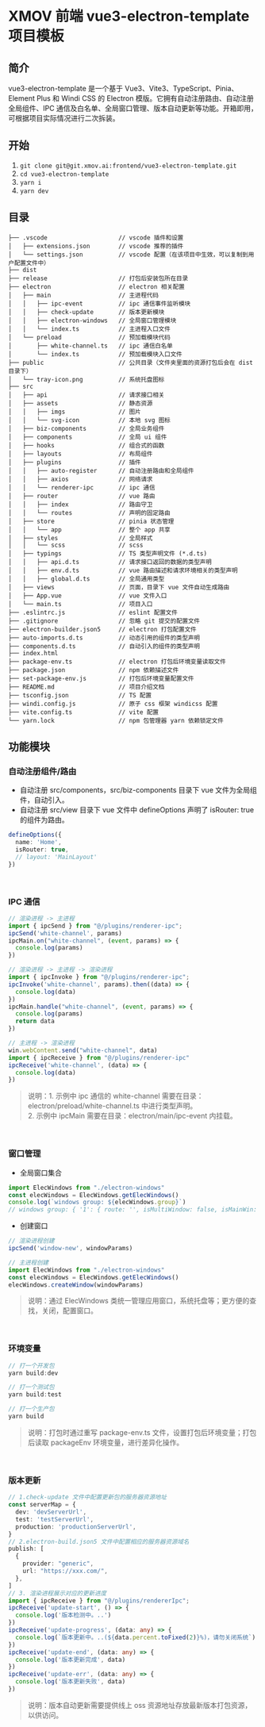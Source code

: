 # XMOV 前端 vue3-electron-template 项目模板

## 简介

vue3-electron-template 是一个基于 Vue3、Vite3、TypeScript、Pinia、Element Plus 和 Windi CSS 的 Electron 模版。它拥有自动注册路由、自动注册全局组件、IPC 通信及白名单、全局窗口管理、版本自动更新等功能。开箱即用，可根据项目实际情况进行二次拆装。
## 开始

1. `git clone git@git.xmov.ai:frontend/vue3-electron-template.git`
2. `cd vue3-electron-template`
3. `yarn i`
4. `yarn dev`

## 目录
```
├── .vscode                    // vscode 插件和设置
│   ├── extensions.json        // vscode 推荐的插件
│   └── settings.json          // vscode 配置（在该项目中生效，可以复制到用户配置文件中）
├── dist
├── release                    // 打包后安装包所在目录
├── electron                   // electron 相关配置
│   ├── main                   // 主进程代码
│   │   ├── ipc-event          // ipc 通信事件监听模块
│   │   ├── check-update       // 版本更新模块
│   │   ├── electron-windows   // 全局窗口管理模块
│   │   └── index.ts           // 主进程入口文件
│   └── preload                // 预加载模块代码
│       ├── white-channel.ts   // ipc 通信白名单
│       └── index.ts           // 预加载模块入口文件
├── public                     // 公共目录（文件夹里面的资源打包后会在 dist 目录下）
│   └── tray-icon.png          // 系统托盘图标
├── src
│   ├── api                    // 请求接口相关
│   ├── assets                 // 静态资源
│   │   ├── imgs               // 图片
│   │   └── svg-icon           // 本地 svg 图标
│   ├── biz-components         // 全局业务组件
│   ├── components             // 全局 ui 组件
│   ├── hooks                  // 组合式的函数
│   ├── layouts                // 布局组件
│   ├── plugins                // 插件
│   │   ├── auto-register      // 自动注册路由和全局组件
│   │   ├── axios              // 网络请求
│   │   └── renderer-ipc       // ipc 通信
│   ├── router                 // vue 路由
│   │   ├── index              // 路由守卫
│   │   └── routes             // 声明的固定路由
│   ├── store                  // pinia 状态管理
│   │   └── app                // 整个 app 共享
│   ├── styles                 // 全局样式
│   │   └── scss               // scss
│   ├── typings                // TS 类型声明文件 (*.d.ts)
│   │   ├── api.d.ts           // 请求接口返回的数据的类型声明
│   │   ├── env.d.ts           // vue 路由描述和请求环境相关的类型声明
│   │   ├── global.d.ts        // 全局通用类型
│   ├── views                  // 页面，目录下 vue 文件自动生成路由
│   ├── App.vue                // vue 文件入口
│   └── main.ts                // 项目入口
├── .eslintrc.js               // eslint 配置文件
├── .gitignore                 // 忽略 git 提交的配置文件
├── electron-builder.json5     // electron 打包配置文件
├── auto-imports.d.ts          // 动态引用的组件的类型声明
├── components.d.ts            // 自动引入的组件的类型声明
├── index.html
├── package-env.ts             // electron 打包后环境变量读取文件
├── package.json               // npm 依赖描述文件
├── set-package-env.js         // 打包后环境变量配置文件
├── README.md                  // 项目介绍文档
├── tsconfig.json              // TS 配置
├── windi.config.js            // 原子 css 框架 windicss 配置
├── vite.config.ts             // vite 配置
└── yarn.lock                  // npm 包管理器 yarn 依赖锁定文件
```
## 功能模块

### 自动注册组件/路由
- 自动注册 src/components，src/biz-components 目录下 vue 文件为全局组件，自动引入。
- 自动注册 src/view 目录下 vue 文件中 defineOptions 声明了 isRouter: true 的组件为路由。

```ts
defineOptions({
  name: 'Home',
  isRouter: true,
  // layout: 'MainLayout'
})
```
<br/>

### IPC 通信
```ts
// 渲染进程 -> 主进程
import { ipcSend } from "@/plugins/renderer-ipc";
ipcSend('white-channel', params)
ipcMain.on("white-channel", (event, params) => {
  console.log(params)
})

// 渲染进程 -> 主进程 -> 渲染进程
import { ipcInvoke } from "@/plugins/renderer-ipc";
ipcInvoke('white-channel', params).then((data) => {
  console.log(data)
})
ipcMain.handle("white-channel", (event, params) => {
  console.log(params)
  return data
})

// 主进程 -> 渲染进程
win.webContent.send("white-channel", data)
import { ipcReceive } from "@/plugins/renderer-ipc"
ipcReceive('white-channel', (data) => {
  console.log(data)
})
```

> 说明：1. 示例中 ipc 通信的 white-channel 需要在目录：electron/preload/white-channel.ts 中进行类型声明。<br/>2. 示例中 ipcMain 需要在目录：electron/main/ipc-event 内挂载。

<br/>

### 窗口管理

- 全局窗口集合

```ts
import ElecWindows from "./electron-windows"
const elecWindows = ElecWindows.getElecWindows()
console.log(`windows group: ${elecWindows.group}`)
// windows group: { '1': { route: '', isMultiWindow: false, isMainWin: true } }
```

- 创建窗口

```ts
// 渲染进程创建
ipcSend('window-new', windowParams)

// 主进程创建
import ElecWindows from "./electron-windows"
const elecWindows = ElecWindows.getElecWindows()
elecWindows.createWindow(windowParams)
```

> 说明：通过 ElecWindows 类统一管理应用窗口，系统托盘等；更方便的查找，关闭，配置窗口。

<br/>

### 环境变量

```ts
// 打一个开发包
yarn build:dev

// 打一个测试包
yarn build:test

// 打一个生产包
yarn build
```

> 说明：打包时通过重写 package-env.ts 文件，设置打包后环境变量；打包后读取 packageEnv 环境变量，进行差异化操作。

<br/>

### 版本更新
```ts
// 1.check-update 文件中配置更新包的服务器资源地址
const serverMap = {
  dev: 'devServerUrl',
  test: 'testServerUrl',
  production: 'productionServerUrl',
}
// 2.electron-build.json5 文件中配置相应的服务器资源域名
publish: [
  {
    provider: "generic",
    url: "https://xxx.com/",
  },
]
// 3. 渲染进程展示对应的更新进度
import { ipcReceive } from "@/plugins/rendererIpc";
ipcReceive('update-start', () => {
  console.log('版本检测中。..')
})
ipcReceive('update-progress', (data: any) => {
  console.log(`版本更新中。..(${data.percent.toFixed(2)}%)，请勿关闭系统`)
})
ipcReceive('update-end', (data: any) => {
  console.log('版本更新完成', data)
})
ipcReceive('update-err', (data: any) => {
  console.log('版本更新失败', data)
})
```
> 说明：版本自动更新需要提供线上 oss 资源地址存放最新版本打包资源，以供访问。